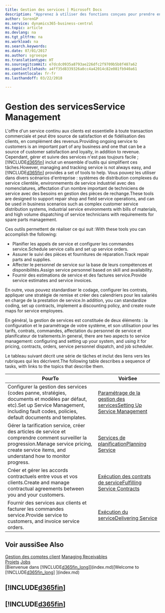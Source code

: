 ```yaml
---
title: Gestion des services | Microsoft Docs
description: "Apprenez à utiliser des fonctions conçues pour prendre en charge les opérations de l'atelier de réparation et du service clientèle."
author: SorenGP
ms.service: dynamics365-business-central
ms.topic: article
ms.devlang: na
ms.tgt_pltfrm: na
ms.workload: na
ms.search.keywords: 
ms.date: 07/01/2017
ms.author: sgroespe
ms.translationtype: HT
ms.sourcegitcommit: e7dcdc0935a8793ae226dfc2f9709b5b8f487a62
ms.openlocfilehash: a4ff35d8339326a0cc4a42014c82e081fb940a61
ms.contentlocale: fr-fr
ms.lasthandoff: 03/22/2018

---
```

# <a name="service-management"></a><span data-ttu-id="42c52-103">Gestion des services</span><span class="sxs-lookup"><span data-stu-id="42c52-103">Service Management</span></span>
<span data-ttu-id="42c52-104">L'offre d'un service continu aux clients est essentielle à toute transaction commerciale et peut être source de satisfaction et de fidélisation des clients, en complément des revenus.</span><span class="sxs-lookup"><span data-stu-id="42c52-104">Providing ongoing service to customers is an important part of any business and one that can be a source of customer satisfaction and loyalty, in addition to revenue.</span></span> <span data-ttu-id="42c52-105">Cependant, gérer et suivre des services n'est pas toujours facile ; [!INCLUDE[d365fin](includes/d365fin_md.md)] inclut un ensemble d'outils qui simplifient ces tâches.</span><span class="sxs-lookup"><span data-stu-id="42c52-105">However, managing and tracking service is not always easy, and [!INCLUDE[d365fin](includes/d365fin_md.md)] provides a set of tools to help.</span></span> <span data-ttu-id="42c52-106">Vous pouvez les utiliser dans divers scénarios d'entreprise : systèmes de distribution complexes du service clientèle, environnements de service industriel avec des nomenclatures, affectation d'un nombre important de techniciens de service avec des besoins en gestion des pièces de rechange.</span><span class="sxs-lookup"><span data-stu-id="42c52-106">These tools are designed to support repair shop and field service operations, and can be used in business scenarios such as complex customer service distribution systems, industrial service environments with bills of materials, and high volume dispatching of service technicians with requirements for spare parts management.</span></span>  

 <span data-ttu-id="42c52-107">Ces outils permettent de réaliser ce qui suit :</span><span class="sxs-lookup"><span data-stu-id="42c52-107">With these tools you can accomplish the following:</span></span>  

* <span data-ttu-id="42c52-108">Planifier les appels de service et configurer les commandes service.</span><span class="sxs-lookup"><span data-stu-id="42c52-108">Schedule service calls and set up service orders.</span></span>  
* <span data-ttu-id="42c52-109">Assurer le suivi des pièces et fournitures de réparation.</span><span class="sxs-lookup"><span data-stu-id="42c52-109">Track repair parts and supplies.</span></span>  
* <span data-ttu-id="42c52-110">Affecter le personnel de service sur la base de leurs compétences et disponibilités.</span><span class="sxs-lookup"><span data-stu-id="42c52-110">Assign service personnel based on skill and availability.</span></span>  
* <span data-ttu-id="42c52-111">Fournir des estimations de service et des factures service.</span><span class="sxs-lookup"><span data-stu-id="42c52-111">Provide service estimates and service invoices.</span></span>  

<span data-ttu-id="42c52-112">En outre, vous pouvez standardiser le codage, configurer les contrats, appliquer une stratégie de remise et créer des calendriers pour les salariés en charge de la prestation de service.</span><span class="sxs-lookup"><span data-stu-id="42c52-112">In addition, you can standardize coding, set up contracts, implement a discounting policy, and create route maps for service employees.</span></span>  

<span data-ttu-id="42c52-113">En général, la gestion de services est constituée de deux éléments : la configuration et le paramétrage de votre système, et son utilisation pour les tarifs, contrats, commandes, affectation du personnel de service et planificateur de traitements.</span><span class="sxs-lookup"><span data-stu-id="42c52-113">In general, there are two aspects to service management: configuring and setting up your system, and using it for pricing, contracts, orders, service personnel dispatch, and job scheduler.</span></span>  

<span data-ttu-id="42c52-114">Le tableau suivant décrit une série de tâches et inclut des liens vers les rubriques qui les décrivent.</span><span class="sxs-lookup"><span data-stu-id="42c52-114">The following table describes a sequence of tasks, with links to the topics that describe them.</span></span>   

|<span data-ttu-id="42c52-115">**Pour**</span><span class="sxs-lookup"><span data-stu-id="42c52-115">**To**</span></span>|<span data-ttu-id="42c52-116">**Voir**</span><span class="sxs-lookup"><span data-stu-id="42c52-116">**See**</span></span>|  
|------------|-------------|  
|<span data-ttu-id="42c52-117">Configurer la gestion des services (codes panne, stratégies, documents et modèles par défaut, etc).</span><span class="sxs-lookup"><span data-stu-id="42c52-117">Set up Service Management, including fault codes, policies, default documents and templates.</span></span>|[<span data-ttu-id="42c52-118">Paramétrage de la gestion des services</span><span class="sxs-lookup"><span data-stu-id="42c52-118">Setting Up Service Management</span></span>](service-setup-service.md)|  
|<span data-ttu-id="42c52-119">Gérer la tarification service, créer des articles de service et comprendre comment surveiller la progression.</span><span class="sxs-lookup"><span data-stu-id="42c52-119">Manage service pricing, create service items, and understand how to monitor progress.</span></span>|[<span data-ttu-id="42c52-120">Services de planification</span><span class="sxs-lookup"><span data-stu-id="42c52-120">Planning Service</span></span>](service-plan-service.md)|  
|<span data-ttu-id="42c52-121">Créer et gérer les accords contractuels entre vous et vos clients.</span><span class="sxs-lookup"><span data-stu-id="42c52-121">Create and manage contractual agreements between you and your customers.</span></span>|[<span data-ttu-id="42c52-122">Exécution des contrats de service</span><span class="sxs-lookup"><span data-stu-id="42c52-122">Fulfilling Service Contracts</span></span>](service-fulfill-service-contracts.md)|  
|<span data-ttu-id="42c52-123">Fournir des services aux clients et facturer les commandes service.</span><span class="sxs-lookup"><span data-stu-id="42c52-123">Provide service to customers, and invoice service orders.</span></span>|[<span data-ttu-id="42c52-124">Exécution du service</span><span class="sxs-lookup"><span data-stu-id="42c52-124">Delivering Service</span></span>](service-deliver-service.md)|  

## <a name="see-also"></a><span data-ttu-id="42c52-125">Voir aussi</span><span class="sxs-lookup"><span data-stu-id="42c52-125">See Also</span></span>  
<span data-ttu-id="42c52-126">[Gestion des comptes client](receivables-manage-receivables.md) </span><span class="sxs-lookup"><span data-stu-id="42c52-126">[Managing Receivables](receivables-manage-receivables.md) </span></span>  
<span data-ttu-id="42c52-127">[Projets](projects-how-create-jobs.md) </span><span class="sxs-lookup"><span data-stu-id="42c52-127">[Jobs](projects-how-create-jobs.md) </span></span>  
<span data-ttu-id="42c52-128">[Bienvenue dans [!INCLUDE[d365fin_long](includes/d365fin_long_md.md)]](index.md)</span><span class="sxs-lookup"><span data-stu-id="42c52-128">[Welcome to [!INCLUDE[d365fin_long](includes/d365fin_long_md.md)] ](index.md)</span></span>

## [!INCLUDE[d365fin](includes/free_trial_md.md)]  
## [!INCLUDE[d365fin](includes/training_link_md.md)]

